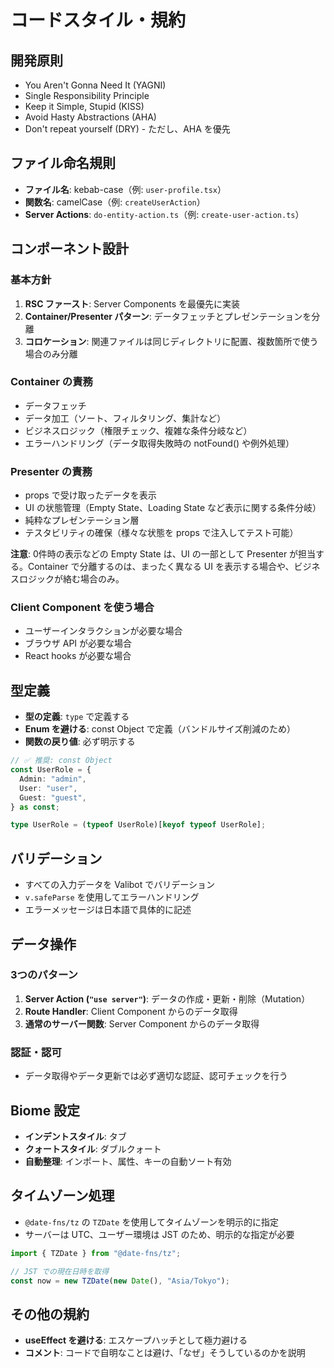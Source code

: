# コードスタイル・規約

## 開発原則

- You Aren't Gonna Need It (YAGNI)
- Single Responsibility Principle
- Keep it Simple, Stupid (KISS)
- Avoid Hasty Abstractions (AHA)
- Don't repeat yourself (DRY) - ただし、AHA を優先

## ファイル命名規則

- **ファイル名**: kebab-case（例: `user-profile.tsx`）
- **関数名**: camelCase（例: `createUserAction`）
- **Server Actions**: `do-entity-action.ts`（例: `create-user-action.ts`）

## コンポーネント設計

### 基本方針

1. **RSC ファースト**: Server Components を最優先に実装
2. **Container/Presenter パターン**: データフェッチとプレゼンテーションを分離
3. **コロケーション**: 関連ファイルは同じディレクトリに配置、複数箇所で使う場合のみ分離

### Container の責務

- データフェッチ
- データ加工（ソート、フィルタリング、集計など）
- ビジネスロジック（権限チェック、複雑な条件分岐など）
- エラーハンドリング（データ取得失敗時の notFound() や例外処理）

### Presenter の責務

- props で受け取ったデータを表示
- UI の状態管理（Empty State、Loading State など表示に関する条件分岐）
- 純粋なプレゼンテーション層
- テスタビリティの確保（様々な状態を props で注入してテスト可能）

**注意**: 0件時の表示などの Empty State は、UI の一部として Presenter が担当する。Container で分離するのは、まったく異なる UI を表示する場合や、ビジネスロジックが絡む場合のみ。

### Client Component を使う場合

- ユーザーインタラクションが必要な場合
- ブラウザ API が必要な場合
- React hooks が必要な場合

## 型定義

- **型の定義**: `type` で定義する
- **Enum を避ける**: const Object で定義（バンドルサイズ削減のため）
- **関数の戻り値**: 必ず明示する

```typescript
// ✅ 推奨: const Object
const UserRole = {
  Admin: "admin",
  User: "user",
  Guest: "guest",
} as const;

type UserRole = (typeof UserRole)[keyof typeof UserRole];
```

## バリデーション

- すべての入力データを Valibot でバリデーション
- `v.safeParse` を使用してエラーハンドリング
- エラーメッセージは日本語で具体的に記述

## データ操作

### 3つのパターン

1. **Server Action (`"use server"`)**: データの作成・更新・削除（Mutation）
2. **Route Handler**: Client Component からのデータ取得
3. **通常のサーバー関数**: Server Component からのデータ取得

### 認証・認可

- データ取得やデータ更新では必ず適切な認証、認可チェックを行う

## Biome 設定

- **インデントスタイル**: タブ
- **クォートスタイル**: ダブルクォート
- **自動整理**: インポート、属性、キーの自動ソート有効

## タイムゾーン処理

- `@date-fns/tz` の `TZDate` を使用してタイムゾーンを明示的に指定
- サーバーは UTC、ユーザー環境は JST のため、明示的な指定が必要

```typescript
import { TZDate } from "@date-fns/tz";

// JST での現在日時を取得
const now = new TZDate(new Date(), "Asia/Tokyo");
```

## その他の規約

- **useEffect を避ける**: エスケープハッチとして極力避ける
- **コメント**: コードで自明なことは避け、「なぜ」そうしているのかを説明
